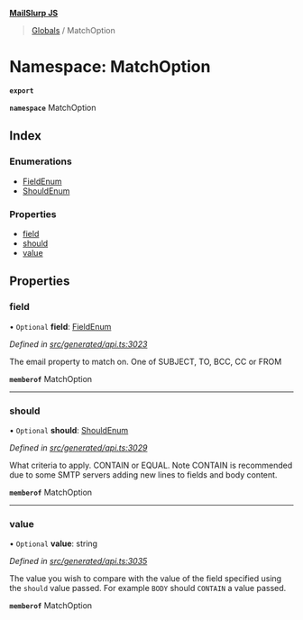 **[MailSlurp JS](../README.md)**

> [Globals](../README.md) / MatchOption

# Namespace: MatchOption

**`export`** 

**`namespace`** MatchOption

## Index

### Enumerations

* [FieldEnum](../enums/matchoption.fieldenum.md)
* [ShouldEnum](../enums/matchoption.shouldenum.md)

### Properties

* [field](matchoption.md#field)
* [should](matchoption.md#should)
* [value](matchoption.md#value)

## Properties

### field

• `Optional` **field**: [FieldEnum](../enums/matchoption.fieldenum.md)

*Defined in [src/generated/api.ts:3023](https://github.com/mailslurp/mailslurp-client/blob/c5e5f20/src/generated/api.ts#L3023)*

The email property to match on. One of SUBJECT, TO, BCC, CC or FROM

**`memberof`** MatchOption

___

### should

• `Optional` **should**: [ShouldEnum](../enums/matchoption.shouldenum.md)

*Defined in [src/generated/api.ts:3029](https://github.com/mailslurp/mailslurp-client/blob/c5e5f20/src/generated/api.ts#L3029)*

What criteria to apply. CONTAIN or EQUAL. Note CONTAIN is recommended due to some SMTP servers adding new lines to fields and body content.

**`memberof`** MatchOption

___

### value

• `Optional` **value**: string

*Defined in [src/generated/api.ts:3035](https://github.com/mailslurp/mailslurp-client/blob/c5e5f20/src/generated/api.ts#L3035)*

The value you wish to compare with the value of the field specified using the `should` value passed. For example `BODY` should `CONTAIN` a value passed.

**`memberof`** MatchOption
